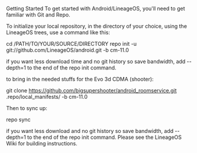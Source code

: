 Getting Started
To get started with Android/LineageOS, you'll need to get familiar with Git and Repo.

To initialize your local repository, in the directory of your choice, using the LineageOS trees, use a command like this:

cd /PATH/TO/YOUR/SOURCE/DIRECTORY
repo init -u git://github.com/LineageOS/android.git -b cm-11.0

if you want less download time and no git history so save bandwidth, add --depth=1 to the end of the repo init command.

to bring in the needed stuffs for the Evo 3d CDMA (shooter):

git clone https://github.com/bigsupershooter/android_roomservice.git .repo/local_manifests/ -b cm-11.0

Then to sync up:

repo sync

if you want less download and no git history so save bandwidth, add --depth=1 to the end of the repo init command.
Please see the LineageOS Wiki for building instructions.
